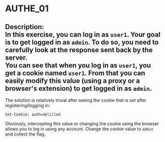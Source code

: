# AUTHE_01

**Description:**  
In this exercise, you can log in as ``user1``. Your goal is to get logged in as ```admin```. To do so, you need to carefully look at the response sent back by the server.  
You can see that when you log in as ```user1```, you get a cookie named ```user1```. From that you can easily modify this value (using a proxy or a browser's extension) to get logged in as ```admin```. 
---

The solution is relatively trivial after seeing the cookie that is set after registering/logging in:
```
Set-Cookie: auth=delilled
```
Obviously, intercepting this value or changing the cookie using the browser allows you to log in using any account. Change the cookie value to ```admin``` and collect the flag.
